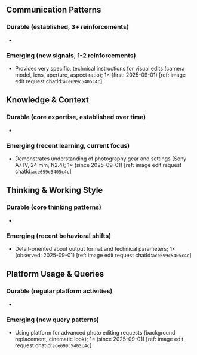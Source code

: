 ## Communication Patterns
### Durable (established, 3+ reinforcements)
- 

### Emerging (new signals, 1-2 reinforcements)
- Provides very specific, technical instructions for visual edits (camera model, lens, aperture, aspect ratio); 1× (first: 2025-09-01) [ref: image edit request chatId:`ace699c5405c4c`]

## Knowledge & Context
### Durable (core expertise, established over time)
- 

### Emerging (recent learning, current focus)
- Demonstrates understanding of photography gear and settings (Sony A7 IV, 24 mm, f/2.4); 1× (since 2025-09-01) [ref: image edit request chatId:`ace699c5405c4c`]

## Thinking & Working Style
### Durable (core thinking patterns)
- 

### Emerging (recent behavioral shifts)
- Detail-oriented about output format and technical parameters; 1× (observed: 2025-09-01) [ref: image edit request chatId:`ace699c5405c4c`]

## Platform Usage & Queries
### Durable (regular platform activities)
- 

### Emerging (new query patterns)
- Using platform for advanced photo editing requests (background replacement, cinematic look); 1× (since 2025-09-01) [ref: image edit request chatId:`ace699c5405c4c`]